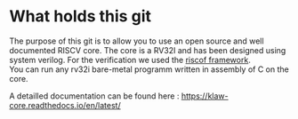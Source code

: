 # What holds this git

The purpose of this git is to allow you to use an open source and well documented RISCV core.
The core is a RV32I and has been designed using system verilog. For the verification we used the [riscof framework](https://github.com/riscv-software-src/riscof).\
You can run any rv32i bare-metal programm written in assembly of C on the core.

 A detailled documentation can be found here :
 https://klaw-core.readthedocs.io/en/latest/



